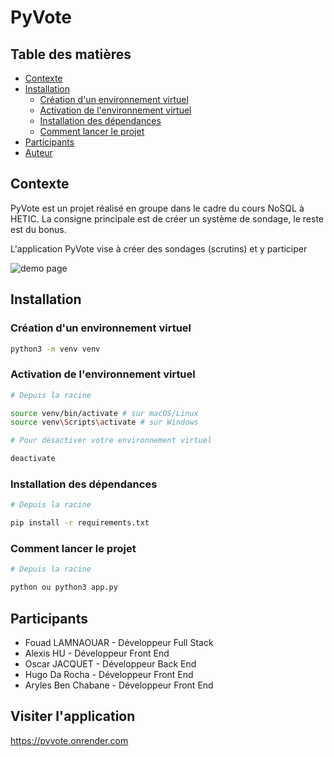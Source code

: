 # PyVote

## Table des matières

- [Contexte](#contexte)
- [Installation](#installation)
  - [Création d'un environnement virtuel](#création-dun-environnement-virtuel)
  - [Activation de l'environnement virtuel](#activation-de-lenvironnement-virtuel)
  - [Installation des dépendances](#installation-des-dépendances)
  - [Comment lancer le projet](#Comment-lancer-le-projet)
- [Participants](#participants)
- [Auteur](#auteur)

## Contexte

PyVote est un projet réalisé en groupe dans le cadre du cours NoSQL à HETIC. La consigne principale est de créer un système de sondage, le reste est du bonus.

L'application PyVote vise à créer des sondages (scrutins) et y participer

![demo page](/documentation/home.png)

## Installation

### Création d'un environnement virtuel

```bash
python3 -m venv venv
```

### Activation de l'environnement virtuel

```bash
# Depuis la racine

source venv/bin/activate # sur macOS/Linux
source venv\Scripts\activate # sur Windows

# Pour désactiver votre environnement virtuel

deactivate
```

### Installation des dépendances

```bash
# Depuis la racine

pip install -r requirements.txt
```

### Comment lancer le projet 

```bash
# Depuis la racine

python ou python3 app.py
```

## Participants

 - Fouad LAMNAOUAR  - Développeur Full Stack
 - Alexis HU        - Développeur Front End
 - Oscar JACQUET    - Développeur Back End
 - Hugo Da Rocha    - Développeur Front End
 - Aryles Ben Chabane - Développeur Front End

## Visiter l'application

https://pyvote.onrender.com
